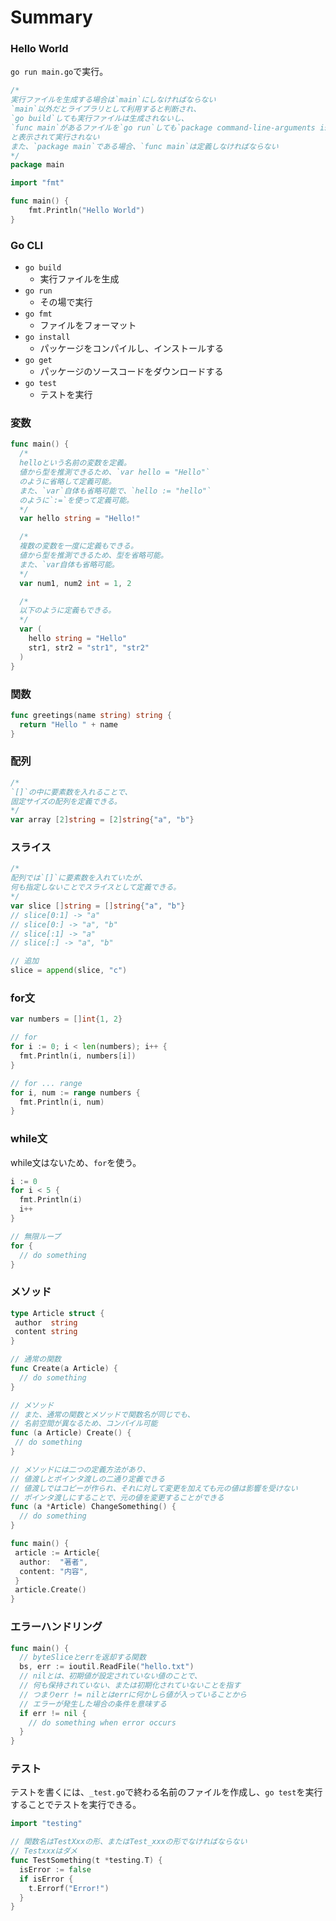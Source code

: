 # Summary

### Hello World

`go run main.go`で実行。

```go
/*
実行ファイルを生成する場合は`main`にしなければならない
`main`以外だとライブラリとして利用すると判断され、
`go build`しても実行ファイルは生成されないし、
`func main`があるファイルを`go run`しても`package command-line-arguments is not a main package`
と表示されて実行されない
また、`package main`である場合、`func main`は定義しなければならない
*/
package main

import "fmt"

func main() {
    fmt.Println("Hello World")
}
```

### Go CLI

- `go build`
  - 実行ファイルを生成
- `go run`
  - その場で実行
- `go fmt`
  - ファイルをフォーマット
- `go install`
  - パッケージをコンパイルし、インストールする
- `go get`
  - パッケージのソースコードをダウンロードする
- `go test`
  - テストを実行

### 変数

```go
func main() {
  /*
  helloという名前の変数を定義。
  値から型を推測できるため、`var hello = "Hello"`
  のように省略して定義可能。
  また、`var`自体も省略可能で、`hello := "hello"`
  のように`:=`を使って定義可能。
  */
  var hello string = "Hello!"

  /*
  複数の変数を一度に定義もできる。
  値から型を推測できるため、型を省略可能。
  また、`var自体も省略可能。
  */
  var num1, num2 int = 1, 2

  /*
  以下のように定義もできる。
  */
  var (
    hello string = "Hello"
    str1, str2 = "str1", "str2"
  )
}
```

### 関数

```go
func greetings(name string) string {
  return "Hello " + name
}
```

### 配列

```go
/*
`[]`の中に要素数を入れることで、
固定サイズの配列を定義できる。
*/
var array [2]string = [2]string{"a", "b"}
```

### スライス

```go
/*
配列では`[]`に要素数を入れていたが、
何も指定しないことでスライスとして定義できる。
*/
var slice []string = []string{"a", "b"}
// slice[0:1] -> "a"
// slice[0:] -> "a", "b"
// slice[:1] -> "a"
// slice[:] -> "a", "b"

// 追加
slice = append(slice, "c")
```

### for文

```go
var numbers = []int{1, 2}

// for
for i := 0; i < len(numbers); i++ {
  fmt.Println(i, numbers[i])
}

// for ... range
for i, num := range numbers {
  fmt.Println(i, num)
}
```

### while文

while文はないため、`for`を使う。

```go
i := 0
for i < 5 {
  fmt.Println(i)
  i++
}

// 無限ループ
for {
  // do something
}
```

### メソッド

```go
type Article struct {
 author  string
 content string
}

// 通常の関数
func Create(a Article) {
  // do something
}

// メソッド
// また、通常の関数とメソッドで関数名が同じでも、
// 名前空間が異なるため、コンパイル可能
func (a Article) Create() {
 // do something
}

// メソッドには二つの定義方法があり、
// 値渡しとポインタ渡しの二通り定義できる
// 値渡しではコピーが作られ、それに対して変更を加えても元の値は影響を受けない
// ポインタ渡しにすることで、元の値を変更することができる
func (a *Article) ChangeSomething() {
  // do something
}

func main() {
 article := Article{
  author:  "著者",
  content: "内容",
 }
 article.Create()
}
```

### エラーハンドリング

```go
func main() {
  // byteSliceとerrを返却する関数
  bs, err := ioutil.ReadFile("hello.txt")
  // nilとは、初期値が設定されていない値のことで、
  // 何も保持されていない、または初期化されていないことを指す
  // つまりerr != nilとはerrに何かしら値が入っていることから
  // エラーが発生した場合の条件を意味する
  if err != nil {
    // do something when error occurs
  }
}
```

### テスト

テストを書くには、`_test.go`で終わる名前のファイルを作成し、`go test`を実行することでテストを実行できる。

```go
import "testing"

// 関数名はTestXxxの形、またはTest_xxxの形でなければならない
// Testxxxはダメ
func TestSomething(t *testing.T) {
  isError := false
  if isError {
    t.Errorf("Error!")
  }
}
```
